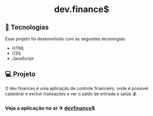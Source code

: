 <h1 align="center">dev.finance$</h1>

## 🚀 Tecnologias

Esse projeto foi desenvolvido com as seguintes tecnologias:

- HTML
- CSS
- JavaScript

## 💻 Projeto

O dev.finances é uma aplicação de controle financeiro, onde é possível cadastrar e excluir transações e ver o saldo de entrada e saída 💰

### Veja a aplicação no ar ✈ <a href="https://devfinance-three.vercel.app/">devfinance$</a>
